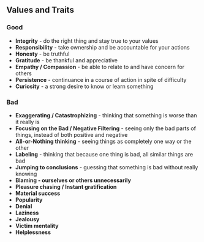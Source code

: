 ## Values and Traits


### Good
- **Integrity** - do the right thing and stay true to your values
- **Responsibility** - take ownership and be accountable for your actions
- **Honesty** - be truthful
- **Gratitude** - be thankful and appreciative
- **Empathy / Compassion** - be able to relate to and have concern for others
- **Persistence** - continuance in a course of action in spite of difficulty
- **Curiosity** - a strong desire to know or learn something


### Bad
- **Exaggerating / Catastrophizing** - thinking that something is worse than it really is
- **Focusing on the Bad / Negative Filtering** - seeing only the bad parts of things, instead of both positive and negative
- **All-or-Nothing thinking** - seeing things as completely one way or the other
- **Labeling** - thinking that because one thing is bad, all similar things are bad
- **Jumping to conclusions** - guessing that something is bad without really knowing
- **Blaming - ourselves or others unnecessarily**
- **Pleasure chasing / Instant gratification**
- **Material success**
- **Popularity**
- **Denial**
- **Laziness**
- **Jealousy**
- **Victim mentality**
- **Helplessness**
